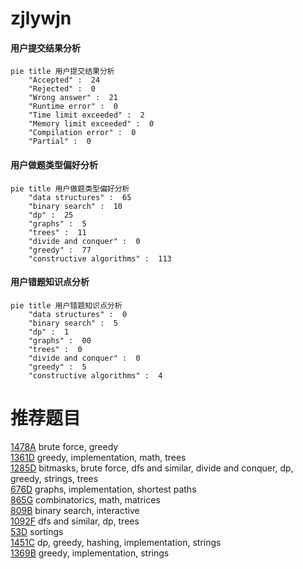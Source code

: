 # zjlywjn

<!-- tabs:start -->



#### **用户提交结果分析**

```mermaid
pie title 用户提交结果分析
    "Accepted" :  24
    "Rejected" :  0
    "Wrong answer" :  21
    "Runtime error" :  0
    "Time limit exceeded" :  2
    "Memory limit exceeded" :  0
    "Compilation error" :  0
    "Partial" :  0
```

#### **用户做题类型偏好分析**

```mermaid
pie title 用户做题类型偏好分析
    "data structures" :  65
    "binary search" :  10
    "dp" :  25
    "graphs" :  5
    "trees" :  11
    "divide and conquer" :  0
    "greedy" :  77
    "constructive algorithms" :  113
```
#### **用户错题知识点分析**

```mermaid
pie title 用户错题知识点分析
    "data structures" :  0
    "binary search" :  5
    "dp" :  1
    "graphs" :  00
    "trees" :  0
    "divide and conquer" :  0
    "greedy" :  5
    "constructive algorithms" :  4
```



<!-- tabs:end -->
# 推荐题目
[1478A](https://codeforces.com/contest/1478/problem/A)		brute force,
                        greedy		  
[1361D](https://codeforces.com/contest/1361/problem/D)		greedy,
                        implementation,
                        math,
                        trees		  
[1285D](https://codeforces.com/contest/1285/problem/D)		bitmasks,
                        brute force,
                        dfs and similar,
                        divide and conquer,
                        dp,
                        greedy,
                        strings,
                        trees		  
[676D](https://codeforces.com/contest/676/problem/D)		graphs,
                        implementation,
                        shortest paths		  
[865G](https://codeforces.com/contest/865/problem/G)		combinatorics,
                        math,
                        matrices		  
[809B](https://codeforces.com/contest/809/problem/B)		binary search,
                        interactive		  
[1092F](https://codeforces.com/contest/1092/problem/F)		dfs and similar,
                        dp,
                        trees		  
[53D](https://codeforces.com/contest/53/problem/D)		sortings		  
[1451C](https://codeforces.com/contest/1451/problem/C)		dp,
                        greedy,
                        hashing,
                        implementation,
                        strings		  
[1369B](https://codeforces.com/contest/1369/problem/B)		greedy,
                        implementation,
                        strings		  
